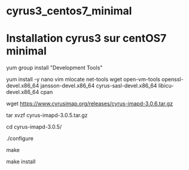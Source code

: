 # cyrus3_centos7_minimal
# Installation cyrus3 sur centOS7 minimal
yum group install "Development Tools"
  
yum install -y nano vim mlocate net-tools wget open-vm-tools openssl-devel.x86_64 jansson-devel.x86_64 cyrus-sasl-devel.x86_64 libicu-devel.x86_64 cpan

wget https://www.cyrusimap.org/releases/cyrus-imapd-3.0.6.tar.gz

tar xvzf cyrus-imapd-3.0.5.tar.gz

cd cyrus-imapd-3.0.5/

./configure

make

make install
  
  
